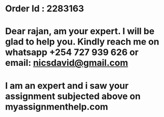 # Order Id : 2283163 
# Dear rajan, am your expert.  I will be glad to help you. Kindly reach me on whatsapp +254 727 939 626 or email: nicsdavid@gmail.com
# I am an expert and i saw your assignment subjected above on  myassignmenthelp.com 


